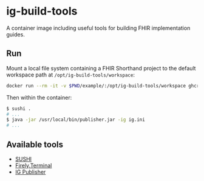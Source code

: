 # ig-build-tools

A container image including useful tools for building FHIR implementation guides.

## Run

Mount a local file system containing a FHIR Shorthand project to
the default workspace path at `/opt/ig-build-tools/workspace`:

```sh
docker run --rm -it -v $PWD/example/:/opt/ig-build-tools/workspace ghcr.io/miracum/ig-build-tools:latest
```

Then within the container:

```sh
$ sushi .
# ...
$ java -jar /usr/local/bin/publisher.jar -ig ig.ini
# ...
```

## Available tools

- [SUSHI](https://github.com/FHIR/sushi)
- [Firely.Terminal](https://fire.ly/products/firely-terminal/)
- [IG Publisher](https://github.com/HL7/fhir-ig-publisher)
